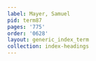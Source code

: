 ```yaml
---
label: Mayer, Samuel
pid: term87
pages: '775'
order: '0628'
layout: generic_index_term
collection: index-headings
---
```

